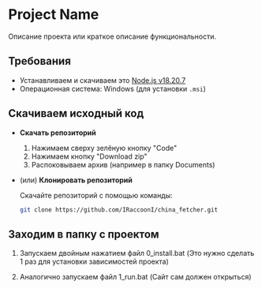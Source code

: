 # Project Name

Описание проекта или краткое описание функциональности.

## Требования

- Устанавливаем и скачиваем это [Node.js v18.20.7](https://nodejs.org/dist/v18.20.7/node-v18.20.7-x64.msi)
- Операционная система: Windows (для установки `.msi`)

## Скачиваем исходный код

- **Скачать репозиторий**

  1.  Нажимаем сверху зелёную кнопку "Code"
  2.  Нажимаем кнопку "Download zip"
  3.  Распоковываем архив (например в папку Documents)

- (или) **Клонировать репозиторий**

  Скачайте репозиторий с помощью команды:

  ```bash
  git clone https://github.com/IRaccoonI/china_fetcher.git
  ```

## Заходим в папку с проектом

1. Запускаем двойным нажатием файл 0_install.bat (Это нужно сделать 1 раз для установки зависимостей проекта)

2. Аналогично запускаем файл 1_run.bat (Сайт сам должен открыться)
